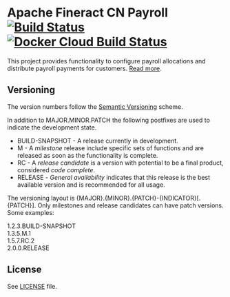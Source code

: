 # Apache Fineract CN Payroll [![Build Status](https://api.travis-ci.com/apache/fineract-cn-payroll.svg?branch=develop)](https://travis-ci.com/apache/fineract-cn-payroll) [![Docker Cloud Build Status](https://img.shields.io/docker/cloud/build/apache/fineract-cn-payroll)](https://hub.docker.com/r/apache/fineract-cn-payroll/builds)

This project provides functionality to configure payroll allocations and distribute payroll payments for customers.
[Read more](https://cwiki.apache.org/confluence/display/FINERACT/Fineract+CN+Project+Structure#FineractCNProjectStructure-payroll).


## Versioning
The version numbers follow the [Semantic Versioning](http://semver.org/) scheme.

In addition to MAJOR.MINOR.PATCH the following postfixes are used to indicate the development state.

* BUILD-SNAPSHOT - A release currently in development. 
* M - A _milestone_ release include specific sets of functions and are released as soon as the functionality is complete.
* RC - A _release candidate_ is a version with potential to be a final product, considered _code complete_.
* RELEASE - _General availability_ indicates that this release is the best available version and is recommended for all usage.

The versioning layout is {MAJOR}.{MINOR}.{PATCH}-{INDICATOR}[.{PATCH}]. Only milestones and release candidates can  have patch versions. Some examples:

1.2.3.BUILD-SNAPSHOT  
1.3.5.M.1  
1.5.7.RC.2  
2.0.0.RELEASE

## License
See [LICENSE](LICENSE) file.
